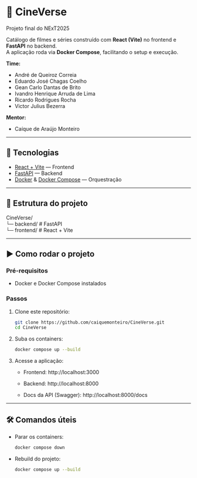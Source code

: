 # 🍿 CineVerse

Projeto final do NExT2025

Catálogo de filmes e séries construído com **React (Vite)** no frontend e **FastAPI** no backend.  
A aplicação roda via **Docker Compose**, facilitando o setup e execução.

**Time:**
- André de Queiroz Correia
- Eduardo José Chagas Coelho
- Gean Carlo Dantas de Brito
- Ivandro Henrique Arruda de Lima
- Ricardo Rodrigues Rocha
- Victor Julius Bezerra

**Mentor:**
- Caíque de Araújo Monteiro

---

## 🚀 Tecnologias

- [React + Vite](https://vitejs.dev/) — Frontend
- [FastAPI](https://fastapi.tiangolo.com/) — Backend
- [Docker](https://www.docker.com/) & [Docker Compose](https://docs.docker.com/compose/) — Orquestração

---

## 📂 Estrutura do projeto

CineVerse/ \
└─ backend/ # FastAPI \
└─ frontend/ # React + Vite

---

## ▶️ Como rodar o projeto

### Pré-requisitos
- Docker e Docker Compose instalados

### Passos

1. Clone este repositório:
   ```bash
   git clone https://github.com/caiquemonteiro/CineVerse.git
   cd CineVerse

2. Suba os containers:
   ```bash
   docker compose up --build

3. Acesse a aplicação:

   - Frontend: http://localhost:3000

   - Backend: http://localhost:8000

   - Docs da API (Swagger): http://localhost:8000/docs

---

## 🛠️ Comandos úteis

  - Parar os containers:
    ```bash
    docker compose down

  - Rebuild do projeto:
    ```bash
    docker compose up --build
